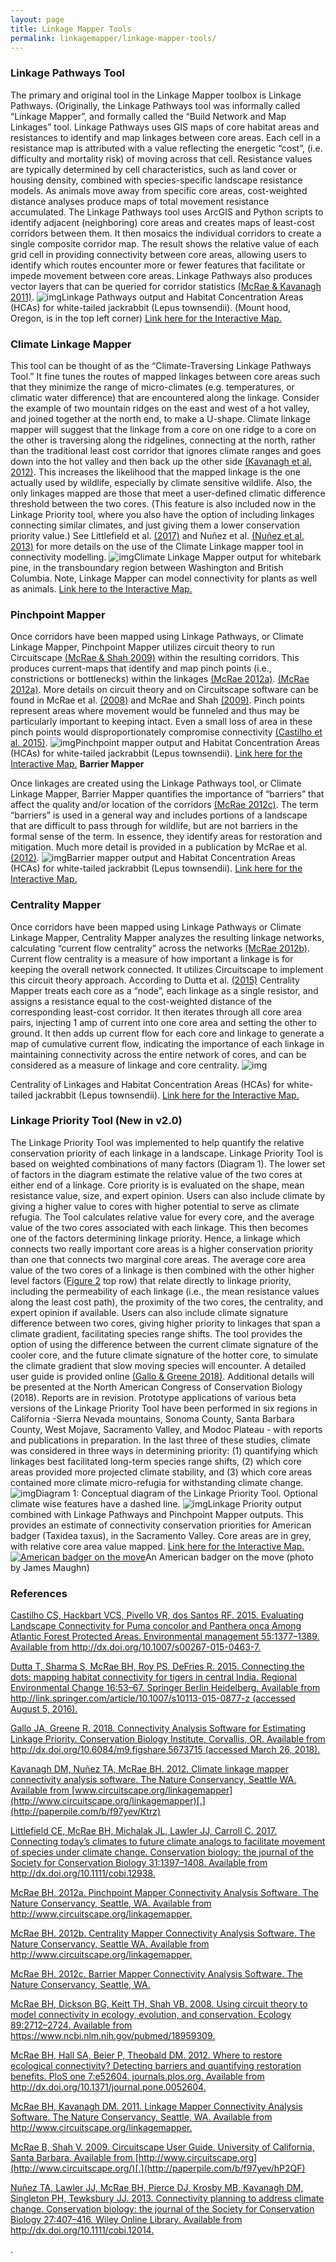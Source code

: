 ```yaml
---
layout: page
title: Linkage Mapper Tools
permalink: linkagemapper/linkage-mapper-tools/
---
```


### **Linkage Pathways Tool**

The primary and original tool in the Linkage Mapper toolbox is Linkage Pathways. (Originally, the Linkage Pathways tool was informally called “Linkage Mapper”, and formally called the “Build Network and Map Linkages” tool. Linkage Pathways uses GIS maps of core habitat areas and resistances to identify and map linkages between core areas. Each cell in a resistance map is attributed with a value reflecting the energetic “cost”, (i.e. difficulty and mortality risk) of moving across that cell. Resistance values are typically determined by cell characteristics, such as land cover or housing density, combined with species-specific landscape resistance models. As animals move away from specific core areas, cost-weighted distance analyses produce maps of total movement resistance accumulated. The Linkage Pathways tool uses ArcGIS and Python scripts to identify adjacent (neighboring) core areas and creates maps of least-cost corridors between them. It then mosaics the individual corridors to create a single composite corridor map. The result shows the relative value of each grid cell in providing connectivity between core areas, allowing users to identify which routes encounter more or fewer features that facilitate or impede movement between core areas. Linkage Pathways also produces vector layers that can be queried for corridor statistics [(McRae & Kavanagh 2011)](https://paperpile.com/c/f97yev/9jQPB). ![img](img/lm1.png)Linkage Pathways output and Habitat Concentration Areas (HCAs) for white-tailed jackrabbit (Lepus townsendii). (Mount hood, Oregon, is in the top left corner) [Link here for the Interactive Map.](https://databasin.org/maps/342bc86a67984c2892e56fdf6a8befd4/active) 

### **Climate Linkage Mapper**

This tool can be thought of as the “Climate-Traversing Linkage Pathways Tool.”  It fine tunes the routes of mapped linkages between core areas such that they minimize the range of micro-climates (e.g. temperatures, or climatic water difference) that are encountered along the linkage. Consider the example of two mountain ridges on the east and west of a hot valley, and joined together at the north end, to make a U-shape.  Climate linkage mapper will suggest that the linkage from a core on one ridge to a core on the other is traversing along the ridgelines, connecting at the north, rather than the traditional least cost corridor that ignores climate ranges and goes down into the hot valley and then back up the other side [(Kavanagh et al. 2012)](https://paperpile.com/c/f97yev/Ktrz).  This increases the likelihood that the mapped linkage is the one actually used by wildlife, especially by climate sensitive wildlife. Also, the only linkages mapped are those that meet a user-defined climatic difference threshold between the two cores. (This feature is also included now in the Linkage Priority tool, where you also have the option of including linkages connecting similar climates, and just giving them a lower conservation priority value.) See Littlefield et al. [(2017)](https://paperpile.com/c/f97yev/ApMA/?noauthor=1) and Nuñez et al. [(Nuñez et al. 2013)](https://paperpile.com/c/f97yev/SM3q) for more details on the use of the Climate Linkage mapper tool in connectivity modelling. ![img](img/lm2.png)Climate Linkage Mapper output for whitebark pine, in the transboundary region between Washington and British Columbia. Note, Linkage Mapper can model connectivity for plants as well as animals. [Link here to the Interactive Map.](https://nplcc.databasin.org/maps/859e97aa40034b868f0de21de0d519a0/active) 

### **Pinchpoint Mapper**

Once corridors have been mapped using Linkage Pathways, or Climate Linkage Mapper, Pinchpoint Mapper utilizes circuit theory to run Circuitscape [(McRae & Shah 2009)](https://paperpile.com/c/f97yev/hP2QF) within the resulting corridors. This produces current-maps that identify and map pinch points (i.e., constrictions or bottlenecks) within the linkages [(McRae 2012a)](https://paperpile.com/c/f97yev/3RNsw). [(McRae 2012a)](https://paperpile.com/c/f97yev/3RNsw). More details on circuit theory and on Circuitscape software can be found in McRae et al. [(2008)](https://paperpile.com/c/f97yev/MgVqV/?noauthor=1) and McRae and Shah [(2009)](https://paperpile.com/c/f97yev/hP2QF/?noauthor=1).  Pinch points represent areas where movement would be funneled and thus may be particularly important to keeping intact.  Even a small loss of area in these pinch points would disproportionately compromise connectivity [(Castilho et al. 2015)](https://paperpile.com/c/f97yev/DscGZ).  ![img](img/lm3.png)Pinchpoint mapper output and Habitat Concentration Areas (HCAs) for white-tailed jackrabbit (Lepus townsendii). [Link here for the Interactive Map.](https://databasin.org/maps/2147e6fa4419481f803ff916b5cd7b9f/active) **Barrier Mapper**

Once linkages are created using the Linkage Pathways tool, or Climate Linkage Mapper, Barrier Mapper quantifies the importance of “barriers” that affect the quality and/or location of the corridors [(McRae 2012c)](https://paperpile.com/c/f97yev/t3cy).  The term “barriers” is used in a general way and includes portions of a landscape that are difficult to pass through for wildlife, but are not barriers in the formal sense of the term. In essence, they identify areas for restoration and mitigation. Much more detail is provided in a publication by McRae et al. [(2012)](https://paperpile.com/c/f97yev/nTRR/?noauthor=1). ![img](img/lm4.png)Barrier mapper output and Habitat Concentration Areas (HCAs) for white-tailed jackrabbit (Lepus townsendii). [Link here for the Interactive Map.](https://databasin.org/maps/07b161cf59c14039b79d81d4ffd9038b/active) 

### **Centrality Mapper**

Once corridors have been mapped using Linkage Pathways or Climate Linkage Mapper, Centrality Mapper analyzes the resulting linkage networks, calculating “current flow centrality” across the networks [(McRae 2012b)](https://paperpile.com/c/f97yev/N31oa). Current flow centrality is a measure of how important a linkage is for keeping the overall network connected.  It utilizes Circuitscape to implement this circuit theory approach. According to Dutta et al. [(2015)](https://paperpile.com/c/f97yev/4kf3/?noauthor=1) Centrality Mapper treats each core as a “node”, each linkage as a single resistor, and assigns a resistance equal to the cost-weighted distance of the corresponding least-cost corridor. It then iterates through all core area pairs, injecting 1 amp of current into one core area and setting the other to ground. It then adds up current flow for each core and linkage to generate a map of cumulative current flow, indicating the importance of each linkage in maintaining connectivity across the entire network of cores, and can be considered as a measure of linkage and core centrality.  ![img](img/lm5.png)

Centrality of Linkages and Habitat Concentration Areas (HCAs) for white-tailed jackrabbit (Lepus townsendii). [Link here for the Interactive Map.](https://databasin.org/maps/fbf173ac249e4f689d095b2696b3c923/active)

###  

### **Linkage Priority Tool** (New in v2.0)

The Linkage Priority Tool was implemented to help quantify the relative conservation priority of each linkage in a landscape. Linkage Priority Tool is based on weighted combinations of many factors (Diagram 1). The lower set of factors in the diagram estimate the relative value of the two cores at either end of a linkage. Core priority is is evaluated on the shape, mean resistance value, size, and expert opinion. Users can also include climate by giving a higher value to cores with higher potential to serve as climate refugia. The Tool calculates relative value for every core, and the average value of the two cores associated with each linkage. This then becomes one of the factors determining linkage priority. Hence, a linkage which connects two really important core areas is a higher conservation priority than one that connects two marginal core areas.   The average core area value of the two cores of a linkage is then combined with the other higher level factors ([Figure 2](https://docs.google.com/document/d/1-mC_aDD_eX2CW1h2x8oD9dDaWdkOZzP4T27k4Sq4TjI/edit#fig_ConceptualDiagram) top row) that relate directly to linkage priority, including the permeability of each linkage (i.e., the mean resistance values along the least cost path), the proximity of the two cores, the centrality, and expert opinion if available. Users can also include climate signature difference between two cores, giving higher priority to linkages that span a climate gradient, facilitating species range shifts. The tool provides the option of using the difference between the current climate signature of the cooler core, and the future climate signature of the hotter core, to simulate the climate gradient that slow moving species will encounter. A detailed user guide is provided online [(Gallo & Greene 2018)](https://paperpile.com/c/f97yev/fPPHe). Additional details will be presented at the North American Congress of Conservation Biology (2018). Reports are in revision.  Prototype applications of various beta versions of the Linkage Priority Tool have been performed in six regions in California -Sierra Nevada mountains, Sonoma County, Santa Barbara County, West Mojave, Sacramento Valley, and Modoc Plateau - with reports and publications in preparation.  In the last three of these studies, climate was considered in three ways in determining priority: (1) quantifying which linkages best facilitated long-term species range shifts, (2) which core areas provided more projected climate stability, and (3) which core areas contained more climate micro-refugia for withstanding climate change.![img](img/lm6.png)Diagram 1: Conceptual diagram of the Linkage Priority Tool. Optional climate wise features have a dashed line.   ![img](img/lm7.png)Linkage Priority output combined with Linkage Pathways and Pinchpoint Mapper outputs.  This provides an estimate of connectivity conservation priorities for American badger (Taxidea taxus), in the Sacramento Valley. Core areas are in grey, with relative core area value mapped. [Link here for the Interactive Map.](https://databasin.org/maps/a79bb15434a24871ba70bdf68e5c7249/active) [![American badger on the move](img/lm8.jpg)](img/lm8.jpg)An American badger on the move (photo by James Maughn)

### 

### **References**



[Castilho CS, Hackbart VCS, Pivello VR, dos Santos RF. 2015. Evaluating Landscape Connectivity for Puma concolor and Panthera onca Among Atlantic Forest Protected Areas. Environmental management 55:1377–1389. Available from ](http://paperpile.com/b/f97yev/DscGZ)<http://dx.doi.org/10.1007/s00267-015-0463-7>[.](http://paperpile.com/b/f97yev/DscGZ)



[Dutta T, Sharma S, McRae BH, Roy PS, DeFries R. 2015. Connecting the dots: mapping habitat connectivity for tigers in central India. Regional Environmental Change 16:53–67. Springer Berlin Heidelberg. Available from ](http://paperpile.com/b/f97yev/4kf3)<http://link.springer.com/article/10.1007/s10113-015-0877-z>[ (accessed August 5, 2016).](http://paperpile.com/b/f97yev/4kf3)



[Gallo JA, Greene R. 2018. Connectivity Analysis Software for Estimating Linkage Priority. Conservation Biology Institute, Corvallis, OR. Available from ](http://paperpile.com/b/f97yev/fPPHe)<http://dx.doi.org/10.6084/m9.figshare.5673715>[ (accessed March 26, 2018).](http://paperpile.com/b/f97yev/fPPHe)



[Kavanagh DM, Nuñez TA, McRae BH. 2012. Climate linkage mapper connectivity analysis software. The Nature Conservancy, Seattle WA. Available from ](http://paperpile.com/b/f97yev/Ktrz)[www.circuitscape.org/linkagemapper](http://www.circuitscape.org/linkagemapper)[.](http://paperpile.com/b/f97yev/Ktrz)



[Littlefield CE, McRae BH, Michalak JL, Lawler JJ, Carroll C. 2017. Connecting today’s climates to future climate analogs to facilitate movement of species under climate change. Conservation biology: the journal of the Society for Conservation Biology 31:1397–1408. Available from ](http://paperpile.com/b/f97yev/ApMA)<http://dx.doi.org/10.1111/cobi.12938>[.](http://paperpile.com/b/f97yev/ApMA)



[McRae BH. 2012a. Pinchpoint Mapper Connectivity Analysis Software. The Nature Conservancy, Seattle, WA. Available from ](http://paperpile.com/b/f97yev/3RNsw)<http://www.circuitscape.org/linkagemapper>[.](http://paperpile.com/b/f97yev/3RNsw)



[McRae BH. 2012b. Centrality Mapper Connectivity Analysis Software. The Nature Conservancy, Seattle WA. Available from ](http://paperpile.com/b/f97yev/N31oa)<http://www.circuitscape.org/linkagemapper>[.](http://paperpile.com/b/f97yev/N31oa)



[McRae BH. 2012c. Barrier Mapper Connectivity Analysis Software. The Nature Conservancy, Seattle, WA.](http://paperpile.com/b/f97yev/t3cy)



[McRae BH, Dickson BG, Keitt TH, Shah VB. 2008. Using circuit theory to model connectivity in ecology, evolution, and conservation. Ecology 89:2712–2724. Available from ](http://paperpile.com/b/f97yev/MgVqV)<https://www.ncbi.nlm.nih.gov/pubmed/18959309>[.](http://paperpile.com/b/f97yev/MgVqV)



[McRae BH, Hall SA, Beier P, Theobald DM. 2012. Where to restore ecological connectivity? Detecting barriers and quantifying restoration benefits. PloS one 7:e52604. journals.plos.org. Available from ](http://paperpile.com/b/f97yev/nTRR)<http://dx.doi.org/10.1371/journal.pone.0052604>[.](http://paperpile.com/b/f97yev/nTRR)

[McRae BH, Kavanagh DM. 2011. Linkage Mapper Connectivity Analysis Software. The Nature Conservancy, Seattle, WA. Available from ](http://paperpile.com/b/f97yev/9jQPB)<http://www.circuitscape.org/linkagemapper.>

[McRae B, Shah V. 2009. Circuitscape User Guide. University of California, Santa Barbara. Available from ](http://paperpile.com/b/f97yev/hP2QF)[http://www.circuitscape.org](http://www.circuitscape.org/)[.](http://paperpile.com/b/f97yev/hP2QF)

[Nuñez TA, Lawler JJ, McRae BH, Pierce DJ, Krosby MB, Kavanagh DM, Singleton PH, Tewksbury JJ. 2013. Connectivity planning to address climate change. Conservation biology: the journal of the Society for Conservation Biology 27:407–416. Wiley Online Library. Available from ](http://paperpile.com/b/f97yev/SM3q)<http://dx.doi.org/10.1111/cobi.12014>[.](http://paperpile.com/b/f97yev/SM3q)



.
